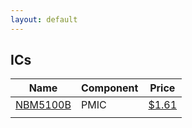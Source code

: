 ```yaml
---
layout: default
---
```



## ICs

| Name | Component | Price |
| --- | --- | --- |
| [NBM5100B](https://www.nexperia.com/products/analog-logic-ics/power-ics/battery-management-ics/series/NBM5100.html) | PMIC | [$1.61](https://www.mouser.com/ProductDetail/Nexperia/NBM5100BBQX?qs=3Rah4i%252BhyCEu58TKDGKgZg%3D%3D)
| | |